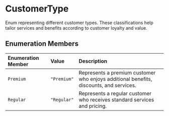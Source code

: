 # CustomerType

Enum representing different customer types.
These classifications help tailor services and benefits according to customer loyalty and value.

## Enumeration Members

| Enumeration Member | Value | Description |
| :------ | :------ | :------ |
| `Premium` | `"Premium"` | Represents a premium customer who enjoys additional benefits, discounts, and services. |
| `Regular` | `"Regular"` | Represents a regular customer who receives standard services and pricing. |
